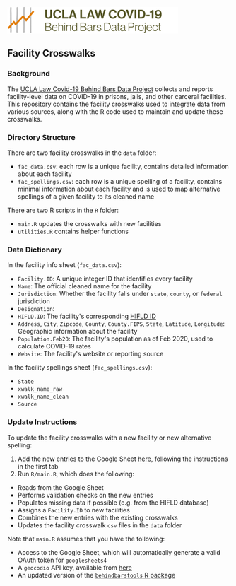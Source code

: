 [![logo](logo.svg)](https://uclacovidbehindbars.org/)


## Facility Crosswalks 

### Background 
The [UCLA Law Covid-19 Behind Bars Data Project](https://uclacovidbehindbars.org/) collects and reports facility-level data on COVID-19 in prisons, jails, and other carceral facilities. This repository contains the facility crosswalks used to integrate data from various sources, along with the R code used to maintain and update these crosswalks. 

### Directory Structure 

There are two facility crosswalks in the `data` folder: 
*  `fac_data.csv`: each row is a unique facility, contains detailed information about each facility 
* `fac_spellings.csv`:  each row is a unique spelling of a facility, contains minimal information about each facility and is used to map alternative spellings of a given facility to its cleaned name   

There are two R scripts in the `R` folder: 
* `main.R` updates the crosswalks with new facilities 
* `utilities.R` contains helper functions 

### Data Dictionary 

In the facility info sheet (`fac_data.csv`): 
* `Facility.ID`: A unique integer ID that identifies every facility 
* `Name`: The official cleaned name for the facility  
* `Jurisdiction`: Whether the facility falls under `state`, `county`, or `federal` jurisdiction 
* `Designation`: 
* `HIFLD.ID`: The facility's corresponding [HIFLD ID](https://hifld-geoplatform.opendata.arcgis.com/datasets/prison-boundaries/data)  
* `Address`, `City`, `Zipcode`, `County`, `County.FIPS`, `State`, `Latitude`, `Longitude`: Geographic information about the facility 
* `Population.Feb20`: The facility's population as of Feb 2020, used to calculate COVID-19 rates 
* `Website`: The facility's website or reporting source 

In the facility spellings sheet (`fac_spellings.csv`): 
* `State`
* `xwalk_name_raw`
* `xwalk_name_clean`
* `Source` 

### Update Instructions 

To update the facility crosswalks with a new facility or new alternative spelling: 
1. Add the new entries to the Google Sheet [here](https://docs.google.com/spreadsheets/d/1tAhD-brnuqw0s55QXM-xYLPsyD-rNrqHbAVIbxSOMwI/edit#gid=363817589), following the instructions in the first tab 
2. Run `R/main.R`, which does the following: 
* Reads from the Google Sheet
* Performs validation checks on the new entries 
* Populates missing data if possible (e.g. from the HIFLD database) 
* Assigns a `Facility.ID` to new facilities 
* Combines the new entries with the existing crosswalks
* Updates the facility crosswalk `csv` files in the `data` folder 

Note that `main.R` assumes that you have the following: 
* Access to the Google Sheet, which will automatically generate a valid OAuth token for `googlesheets4`
* A `geocodio` API key, available from [here](https://www.geocod.io/features/api/) 
* An updated version of the [`behindbarstools` R package](https://github.com/uclalawcovid19behindbars/behindbarstools) 
